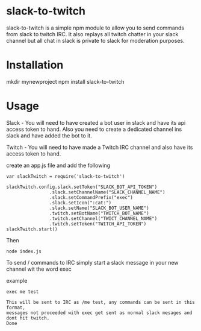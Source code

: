 # slack-to-twitch

slack-to-twitch is a simple npm module to allow you to send commands from slack to twitch IRC.
It also replays all twitch chatter in your slack channel but all chat in slack is private to slack for moderation purposes.

# Installation
mkdir mynewproject
npm install slack-to-twitch

# Usage
Slack - You will need to have created a bot user in slack and have its api access token to hand.
Also you need to create a dedicated channel ins slack and have added the bot to it.
    
Twitch - You will need to have made a Twitch IRC channel and also have its access token to hand.
    
create an app.js file and add the following
    
```
var slackTwitch = require('slack-to-twitch')

slackTwitch.config.slack.setToken("SLACK_BOT_API_TOKEN")
                .slack.setChannelName("SLACK_CHANNEL_NAME")
                .slack.setCommandPrefix("exec")
                .slack.setIcon(":cat:")
                .slack.setName("SLACK_BOT_USER_NAME")
                .twitch.setBotName("TWITCH_BOT_NAME")
                .twitch.setChannel("TWICT_CHANNEL_NAME")
                .twitch.setToken("TWITCH_API_TOKEN")
slackTwitch.start()
```
Then 
```
node index.js
```
To send / commands to IRC simply start a slack message in your new channel wit the word exec

example
```
exec me test
```
    This will be sent to IRC as /me test, any commands can be sent in this format, 
    messages not proceeded with exec get sent as normal slack mesages and dont hit twitch.
    Done

